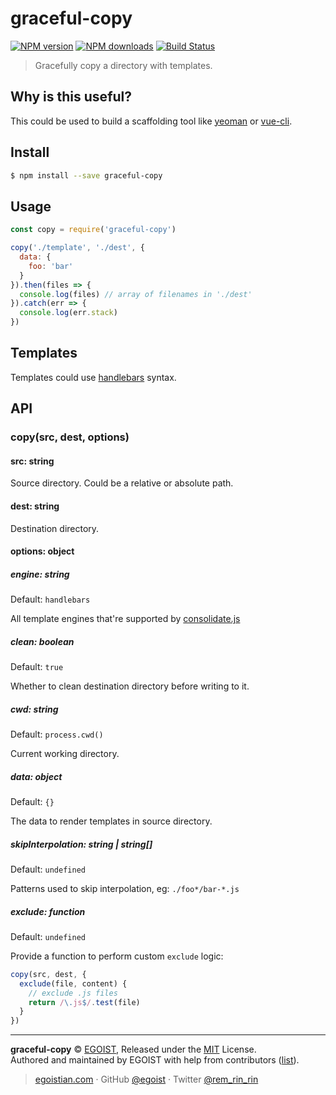# graceful-copy

[![NPM version](https://img.shields.io/npm/v/graceful-copy.svg?style=flat-square)](https://npmjs.com/package/graceful-copy) [![NPM downloads](https://img.shields.io/npm/dm/graceful-copy.svg?style=flat-square)](https://npmjs.com/package/graceful-copy) [![Build Status](https://img.shields.io/circleci/project/egoist/graceful-copy/master.svg?style=flat-square)](https://circleci.com/gh/egoist/graceful-copy)

> Gracefully copy a directory with templates.

## Why is this useful?

This could be used to build a scaffolding tool like [yeoman](https://github.com/yeoman/yeoman) or [vue-cli](https://github.com/vuejs/vue-cli).

## Install

```bash
$ npm install --save graceful-copy
```

## Usage

```js
const copy = require('graceful-copy')

copy('./template', './dest', {
  data: {
    foo: 'bar'
  }
}).then(files => {
  console.log(files) // array of filenames in './dest'
}).catch(err => {
  console.log(err.stack)
})
```

## Templates

Templates could use [handlebars](http://handlebarsjs.com/) syntax.

## API

### copy(src, dest, options)

#### src: string

Source directory. Could be a relative or absolute path.

#### dest: string

Destination directory.

#### options: object

##### engine: string

Default: `handlebars`

All template engines that're supported by [consolidate.js](https://github.com/tj/consolidate.js)

##### clean: boolean

Default: `true`

Whether to clean destination directory before writing to it.

##### cwd: string

Default: `process.cwd()`

Current working directory.

##### data: object

Default: `{}`

The data to render templates in source directory.

##### skipInterpolation: string | string[]

Default: `undefined`

Patterns used to skip interpolation, eg: `./foo*/bar-*.js`

##### exclude: function

Default: `undefined`

Provide a function to perform custom `exclude` logic:

```js
copy(src, dest, {
  exclude(file, content) {
    // exclude .js files
    return /\.js$/.test(file)
  }
})
```

---

**graceful-copy** © [EGOIST](https://github.com/egoist), Released under the [MIT](https://egoist.mit-license.org/) License.<br>
Authored and maintained by EGOIST with help from contributors ([list](https://github.com/egoist/graceful-copy/contributors)).

> [egoistian.com](https://egoistian.com) · GitHub [@egoist](https://github.com/egoist) · Twitter [@rem_rin_rin](https://twitter.com/rem_rin_rin)
